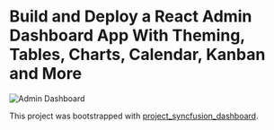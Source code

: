 # Build and Deploy a React Admin Dashboard App With Theming, Tables, Charts, Calendar, Kanban and More
![Admin Dashboard](https://i.ibb.co/W6g39w3/image.png)

This project was bootstrapped with [project_syncfusion_dashboard](https://github.com/adrianhajdin/project_syncfusion_dashboard).
